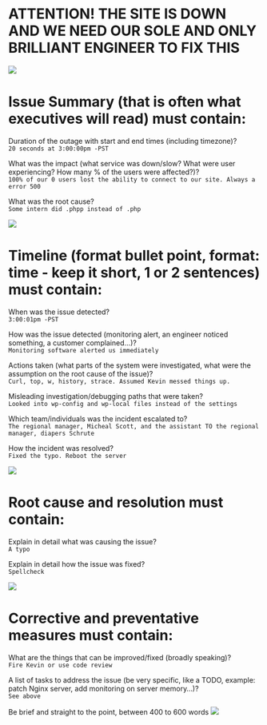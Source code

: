 # ATTENTION! THE SITE IS DOWN AND WE NEED OUR SOLE AND ONLY BRILLIANT ENGINEER TO FIX THIS
<img src="https://media1.tenor.com/images/85caab51be730a4e1290cd99d7d6e085/tenor.gif">


# Issue Summary (that is often what executives will read) must contain:

Duration of the outage with start and end times (including timezone)?  
`20 seconds at 3:00:00pm -PST`
    
What was the impact (what service was down/slow? What were user experiencing? How many % of the users were affected?)?   
`100% of our 0 users lost the ability to connect to our site. Always a error 500`

What was the root cause?  
`Some intern did .phpp instead of .php`

<img src="https://i.gifer.com/2vs0.gif">



# Timeline (format bullet point, format: time - keep it short, 1 or 2 sentences) must contain:

When was the issue detected?  
`3:00:01pm -PST`

How was the issue detected (monitoring alert, an engineer noticed something, a customer complained…)?  
`Monitoring software alerted us immediately`

Actions taken (what parts of the system were investigated, what were the assumption on the root cause of the issue)?  
`Curl, top, w, history, strace. Assumed Kevin messed things up.`

Misleading investigation/debugging paths that were taken?  
`Looked into wp-config and wp-local files instead of the settings`

Which team/individuals was the incident escalated to?   
`The regional manager, Micheal Scott, and the assistant TO the regional manager, diapers Schrute`

How the incident was resolved?   
`Fixed the typo. Reboot the server`

<img src="https://media.tenor.com/images/00760d23371272db216da7919ce7c884/tenor.gif">



# Root cause and resolution must contain:

Explain in detail what was causing the issue?   
`A typo`

Explain in detail how the issue was fixed?  
`Spellcheck`


<img src="https://media1.tenor.com/images/b8401d232cca2fa7cb5e0e876de4f3cd/tenor.gif?itemid=5096483">



# Corrective and preventative measures must contain:

What are the things that can be improved/fixed (broadly speaking)?  
`Fire Kevin or use code review`

A list of tasks to address the issue (be very specific, like a TODO, example: patch Nginx server, add monitoring on server memory…)?  
`See above`

Be brief and straight to the point, between 400 to 600 words
<img src="https://i.kym-cdn.com/photos/images/original/001/050/209/b01.png">
